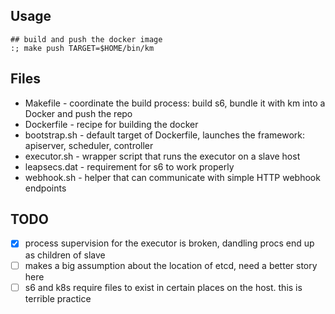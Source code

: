 ## Usage
```
## build and push the docker image
:; make push TARGET=$HOME/bin/km
```

## Files
* Makefile - coordinate the build process: build s6, bundle it with km into a Docker and push the repo
* Dockerfile - recipe for building the docker
* bootstrap.sh - default target of Dockerfile, launches the framework: apiserver, scheduler, controller
* executor.sh - wrapper script that runs the executor on a slave host
* leapsecs.dat - requirement for s6 to work properly
* webhook.sh - helper that can communicate with simple HTTP webhook endpoints

## TODO
- [x] process supervision for the executor is broken, dandling procs end up as children of slave
- [ ] makes a big assumption about the location of etcd, need a better story here
- [ ] s6 and k8s require files to exist in certain places on the host. this is terrible practice

